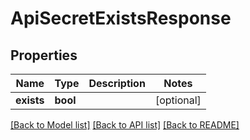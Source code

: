 # ApiSecretExistsResponse

## Properties
Name | Type | Description | Notes
------------ | ------------- | ------------- | -------------
**exists** | **bool** |  | [optional] 

[[Back to Model list]](../README.md#documentation-for-models) [[Back to API list]](../README.md#documentation-for-api-endpoints) [[Back to README]](../README.md)


